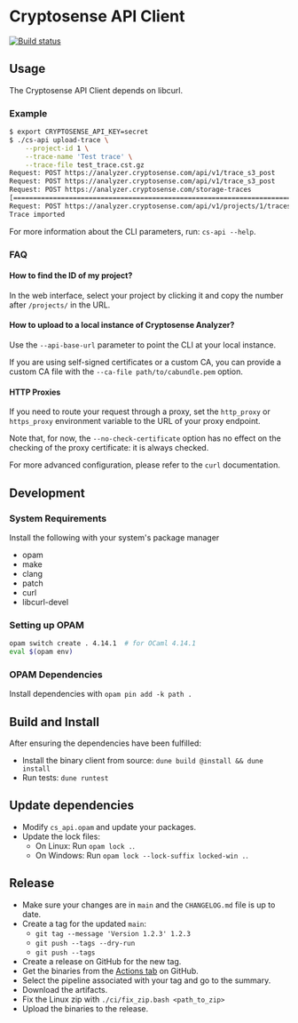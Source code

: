 # Cryptosense API Client

[![Build status][github_status_badge]][github_actions_main]

## Usage

The Cryptosense API Client depends on libcurl.

### Example

```bash
$ export CRYPTOSENSE_API_KEY=secret
$ ./cs-api upload-trace \
    --project-id 1 \
    --trace-name 'Test trace' \
    --trace-file test_trace.cst.gz
Request: POST https://analyzer.cryptosense.com/api/v1/trace_s3_post
Request: POST https://analyzer.cryptosense.com/api/v1/trace_s3_post
Request: POST https://analyzer.cryptosense.com/storage-traces
[=====================================================================================] 100.00%
Request: POST https://analyzer.cryptosense.com/api/v1/projects/1/traces
Trace imported
```

For more information about the CLI parameters, run: `cs-api --help`.

### FAQ

#### How to find the ID of my project?

In the web interface, select your project by clicking it and copy the number after
`/projects/` in the URL.

#### How to upload to a local instance of Cryptosense Analyzer?

Use the `--api-base-url` parameter to point the CLI at your local instance.

If you are using self-signed certificates or a custom CA, you can provide a custom CA file
with the `--ca-file path/to/cabundle.pem` option.

#### HTTP Proxies

If you need to route your request through a proxy, set the `http_proxy` or `https_proxy`
environment variable to the URL of your proxy endpoint.

Note that, for now, the `--no-check-certificate` option has no effect on the checking of
the proxy certificate: it is always checked.

For more advanced configuration, please refer to the `curl` documentation.

## Development

### System Requirements

Install the following with your system's package manager

- opam
- make
- clang
- patch
- curl
- libcurl-devel

### Setting up OPAM

```bash
opam switch create . 4.14.1  # for OCaml 4.14.1
eval $(opam env)
```

### OPAM Dependencies

Install dependencies with `opam pin add -k path .`

## Build and Install

After ensuring the dependencies have been fulfilled:

- Install the binary client from source: `dune build @install && dune install`
- Run tests: `dune runtest`

## Update dependencies

- Modify `cs_api.opam` and update your packages.
- Update the lock files:
  - On Linux: Run `opam lock .`.
  - On Windows: Run `opam lock --lock-suffix locked-win .`.

## Release

- Make sure your changes are in `main` and the `CHANGELOG.md` file is up to date.
- Create a tag for the updated `main`:
  - `git tag --message 'Version 1.2.3' 1.2.3`
  - `git push --tags --dry-run`
  - `git push --tags`
- Create a release on GitHub for the new tag.
- Get the binaries from the [Actions tab][github_actions] on GitHub.
- Select the pipeline associated with your tag and go to the summary.
- Download the artifacts.
- Fix the Linux zip with `./ci/fix_zip.bash <path_to_zip>`
- Upload the binaries to the release.

[github_actions]: https://github.com/cryptosense/api-client/actions
[github_actions_main]: https://github.com/cryptosense/api-client/actions?query=branch%3Amain
[github_status_badge]: https://github.com/cryptosense/api-client/actions/workflows/main.yml/badge.svg?branch=main
